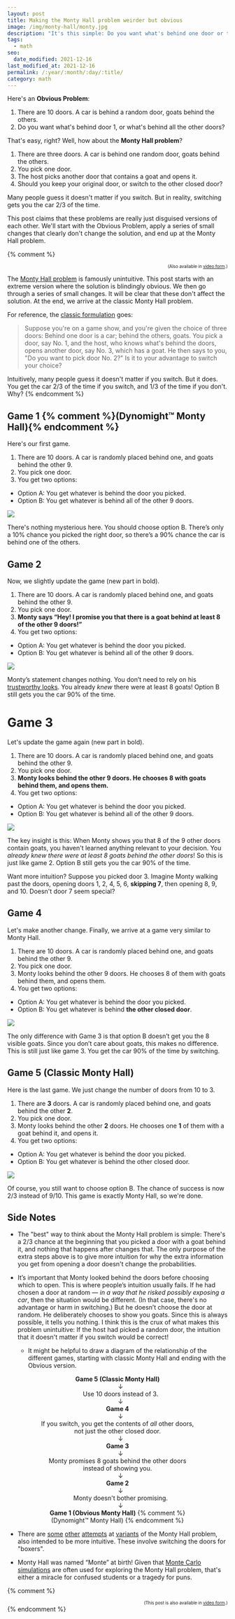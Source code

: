 ```yaml
---
layout: post
title: Making the Monty Hall problem weirder but obvious
image: /img/monty-hall/monty.jpg
description: "It's this simple: Do you want what's behind one door or the other nine?"
tags:
  - math
seo:
  date_modified: 2021-12-16
last_modified_at: 2021-12-16
permalink: /:year/:month/:day/:title/
category: math
---
```


<head>
</head>

Here's an **Obvious Problem**:

1. There are 10 doors. A car is behind a random door, goats behind the others.
2. Do you want what's behind door 1, or what's behind all the other doors?

That's easy, right? Well, how about the **Monty Hall problem**?

1. There are three doors. A car is behind one random door, goats behind the others.
2. You pick one door.
3. The host picks another door that contains a goat and opens it.
4. Should you keep your original door, or switch to the other closed door?

Many people guess it doesn't matter if you switch. But in reality, switching gets you the car 2/3 of the time.

This post claims that these problems are really just disguised versions of each other. We'll start with the Obvious Problem, apply a series of small changes that clearly don't change the solution, and end up at the Monty Hall problem.

{% comment %}
<div align="right" style="font-size:70%">(Also available in <a href="https://www.youtube.com/watch?v=LCBTUtApvU8">video form</a>.)</div>

The [Monty Hall problem](https://en.wikipedia.org/wiki/Monty_Hall_problem) is famously unintuitive. This post starts with an extreme version where the solution is blindingly obvious. We then go through a series of small changes. It will be clear that these don't affect the solution. At the end, we arrive at the classic Monty Hall problem.

For reference, the [classic formulation](https://en.wikipedia.org/wiki/Monty_Hall_problem) goes:

> Suppose you're on a game show, and you're given the choice of three doors: Behind one door is a car; behind the others, goats. You pick a door, say No. 1, and the host, who knows what's behind the doors, opens another door, say No. 3, which has a goat. He then says to you, "Do you want to pick door No. 2?" Is it to your advantage to switch your choice?

Intuitively, many people guess it doesn't matter if you switch. But it does. You get the car 2/3 of the time if you switch, and 1/3 of the time if you don't. Why?
{% endcomment %}

## Game 1 {% comment %}(Dynomight™ Monty Hall){% endcomment %}

Here's our first game.

1. There are 10 doors. A car is randomly placed behind one, and goats behind the other 9.
2. You pick one door.
3. You get two options:
  * Option A: You get whatever is behind the door you picked.
  * Option B: You get whatever is behind all of the other 9 doors.

 <img src="/img/monty-hall/game1.png">

There's nothing mysterious here. You should choose option B. There’s only a 10% chance you picked the right door, so there’s a 90% chance the car is behind one of the others.

## Game 2

Now, we slightly update the game (new part in bold).

1. There are 10 doors. A car is randomly placed behind one, and goats behind the other 9.
2. You pick one door.
3. **Monty says “Hey! I promise you that there is a goat behind at least 8 of the other 9 doors!”**
4. You get two options:
  * Option A: You get whatever is behind the door you picked.
  * Option B: You get whatever is behind all of the other 9 doors.

 <img src="/img/monty-hall/game2.png">

Monty’s statement changes nothing. You don’t need to rely on his [trustworthy looks](https://en.wikipedia.org/wiki/Monty_Hall#/media/File:Monty_hall_abc_tv.JPG). You already *knew* there were at least 8 goats! Option B still gets you the car 90% of the time.

# Game 3

Let's update the game again (new part in bold).

1. There are 10 doors. A car is randomly placed behind one, and goats behind the other 9.
2. You pick one door.
3. **Monty looks behind the other 9 doors. He chooses 8 with goats behind them, and opens them.**
4. You get two options:
  * Option A: You get whatever is behind the door you picked.
  * Option B: You get whatever is behind all of the other 9 doors.

 <img src="/img/monty-hall/game3.png">

The key insight is this: When Monty shows you that 8 of the 9 other doors contain goats, you haven't learned anything relevant to your decision. You *already knew there were at least 8 goats behind the other doors*! So this is just like game 2. Option B still gets you the car 90% of the time.

Want more intuition? Suppose you picked door 3. Imagine Monty walking past the doors, opening doors 1, 2, 4, 5, 6, **skipping 7**, then opening 8, 9, and 10. Doesn't door 7 seem special?

## Game 4

Let's make another change. Finally, we arrive at a game very similar to Monty Hall.

1. There are 10 doors. A car is randomly placed behind one, and goats behind the other 9.
2. You pick one door.
3. Monty looks behind the other 9 doors. He chooses 8 of them with goats behind them, and opens them.
4. You get two options:
  * Option A: You get whatever is behind the door you picked.
  * Option B: You get whatever is behind **the other closed door**.

 <img src="/img/monty-hall/game4.png">

The only difference with Game 3 is that option B doesn’t get you the 8 visible goats. Since you don’t care about goats, this makes no difference. This is still just like game 3. You get the car 90% of the time by switching.

## Game 5 (Classic Monty Hall)

Here is the last game. We just change the number of doors from 10 to 3.

1. There are **3** doors. A car is randomly placed behind one, and goats behind the other **2**.
2. You pick one door.
3. Monty looks behind the other **2** doors. He chooses one **1** of them with a goat behind it, and opens it.
4. You get two options:
  * Option A: You get whatever is behind the door you picked.
  * Option B: You get whatever is behind the other closed door.
  
 <img src="/img/monty-hall/game5.png">
  
Of course, you still want to choose option B. The chance of success is now 2/3 instead of 9/10. This game is exactly Monty Hall, so we're done.

## Side Notes

* The "best" way to think about the Monty Hall problem is simple: There's a 2/3 chance at the beginning that you picked a door with a goat behind it, and nothing that happens after changes that. The only purpose of the extra steps above is to give more intuition for why the extra information you get from opening a door doesn't change the probabilities.

* It’s important that Monty looked behind the doors before choosing which to open. This is where people’s intuition usually fails. If he had chosen a door at random — *in a way that he risked possibly exposing a car*, then the situation would be different. (In that case, there's no advantage or harm in switching.) But he doesn’t choose the door at random. He deliberately chooses to show you goats. Since this is always possible, it tells you nothing. I think this is the crux of what makes this problem unintuitive: If the host had picked a random door, the intuition that it doesn't matter if you switch would be correct!

  * It might be helpful to draw a diagram of the relationship of the different games, starting with classic Monty Hall and ending with the Obvious version.

<div style="text-align:center; text-size:70%; margin-left:15%; margin-right:15%;" markdown="1">

**Game 5 (Classic Monty Hall)**<br>
 ↓  
 Use 10 doors instead of 3.<br>
 ↓   
**Game 4**<br>
 ↓  
If you switch, you get the contents of *all* other doors, not just the other closed door.<br>
 ↓  
**Game 3**<br>
 ↓  
Monty promises 8 goats behind the other doors instead of showing you.<br>
 ↓  
**Game 2**<br>
 ↓  
 Monty doesn't bother promising.<br>
 ↓  
**Game 1 (Obvious Monty Hall)** {% comment %}(Dynomight™ Monty Hall) {% endcomment %}

</div>

  * There are [some](https://marginalrevolution.com/marginalrevolution/2019/09/the-intuitive-monty-hall-problem.html) [other](https://twitter.com/jben0/status/1174180200072011776) [attempts](https://statmodeling.stat.columbia.edu/2019/09/19/alternative-more-intuitive-formulation-of-monte-hall-problem/) at [variants](https://math.stackexchange.com/questions/96826/the-monty-hall-problem/3360686#3360686) of the Monty Hall problem, also intended to be more intuitive. These involve switching the doors for "boxers".

  * Monty Hall was named “Monte” at birth! Given that [Monte Carlo simulations](https://en.wikipedia.org/wiki/Monte_Carlo_method) are often used for exploring the Monty Hall problem, that's either a miracle for confused students or a tragedy for puns.

{% comment %}
 <div align="right" style="font-size:70%">(This post is also available in <a href="https://www.youtube.com/watch?v=LCBTUtApvU8">video form</a>.)</div>
{% endcomment %}